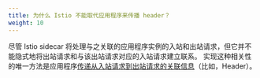 ```yaml
---
title: 为什么 Istio 不能取代应用程序来传播 header？
weight: 10
---
```


尽管 Istio sidecar 将处理与之关联的应用程序实例的入站和出站请求，但它并不能隐式地将出站请求和与该出站请求对应的入站请求建立联系。
实现这种相关性的唯一方法是应用程序[传递从入站请求到出站请求的关联信息](/zh/docs/tasks/telemetry/distributed-tracing/overview/#understanding-what-happened)（比如，Header）。
